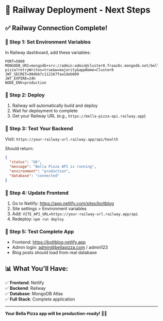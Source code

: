 # 🚂 Railway Deployment - Next Steps

## ✅ Railway Connection Complete!

### 🔧 Step 1: Set Environment Variables
In Railway dashboard, add these variables:

```
PORT=5000
MONGODB_URI=mongodb+srv://admin:admin@cluster0.fraaz6c.mongodb.net/bella-pizza?retryWrites=true&w=majority&appName=Cluster0
JWT_SECRET=984bb7c112167faa1deb609
JWT_EXPIRE=24h
NODE_ENV=production
```

### 🚀 Step 2: Deploy
1. Railway will automatically build and deploy
2. Wait for deployment to complete
3. Get your Railway URL (e.g., `https://bella-pizza-api.railway.app`)

### 🧪 Step 3: Test Your Backend
Visit: `https://your-railway-url.railway.app/api/health`

Should return:
```json
{
  "status": "OK",
  "message": "Bella Pizza API is running",
  "environment": "production",
  "database": "connected"
}
```

### 🔧 Step 4: Update Frontend
1. Go to Netlify: https://app.netlify.com/sites/boltblog
2. Site settings > Environment variables
3. Add: `VITE_API_URL=https://your-railway-url.railway.app/api`
4. Redeploy: `npm run deploy`

### 🎉 Step 5: Test Complete App
- Frontend: https://boltblog.netlify.app
- Admin login: admin@bellapizza.com / admin123
- Blog posts should load from real database

## 📊 What You'll Have:
✅ **Frontend**: Netlify  
✅ **Backend**: Railway  
✅ **Database**: MongoDB Atlas  
✅ **Full Stack**: Complete application  

---

**Your Bella Pizza app will be production-ready!** 🍕✨ 